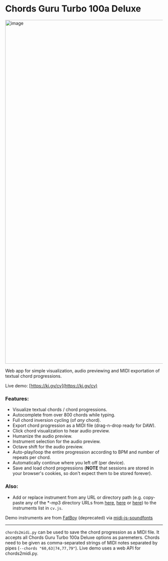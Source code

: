 # Chords Guru Turbo 100a Deluxe 

<img width="1099" alt="image" src="https://user-images.githubusercontent.com/50331907/216043200-f4c648d2-492c-4910-bedd-8980a23519b6.png">

Web app for simple visualization, audio previewing and MIDI exportation of textual chord progressions.

Live demo: [https://ki.gy/cv](https://ki.gy/cv)

### Features:
- Visualize textual chords / chord progressions.
- Autocomplete from over 800 chords while typing.
- Full chord inversion cycling (of _any_ chord).
- Export chord progression as a MIDI file (drag-n-drop ready for DAW).
- Click chord visualization to hear audio preview.
- Humanize the audio preview.
- Instrument selection for the audio preview.
- Octave shift for the audio preview.
- Auto-play/loop the entire progression according to BPM and number of repeats per chord.
- Automatically continue where you left off (per device).
- Save and load chord progressions (**NOTE** that sessions are stored in your browser's cookies, so don't expect them to be stored forever).

### Also:
- Add or replace instrument from any URL or directory path (e.g. copy-paste any of the *-mp3 directory URLs from [here](https://github.com/gleitz/midi-js-soundfonts/tree/gh-pages/FatBoy), [here](https://github.com/gleitz/midi-js-soundfonts/tree/gh-pages/FluidR3_GM) or [here](https://github.com/gleitz/midi-js-soundfonts/tree/gh-pages/MusyngKite)) to the instruments list in `cv.js`.

Demo instruments are from [FatBoy](https://web.archive.org/web/20220124174052/https://fatboy.site/) (deprecated) via [midi-js-soundfonts](https://github.com/gleitz/midi-js-soundfonts/)

---

`chords2midi.py` can be used to save the chord progression as a MIDI file. It accepts all Chords Guru Turbo 100a Deluxe options as paremeters. Chords need to be given as comma-separated strings of MIDI notes separated by pipes (`--chords "60,63|74,77,79"`). Live demo uses a web API for chords2midi.py.




